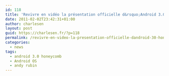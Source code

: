 ```yaml
---
id: 118
title: 'Revivre en vidéo la présentation officielle d&rsquo;Android 3.0 Honeycomb'
date: 2011-02-02T23:42:31+01:00
author: charlesen
layout: post
guid: https://charlesen.fr/?p=118
permalink: /revivre-en-video-la-presentation-officielle-dandroid-30-honeycomb/
categories:
  - news
tags:
  - android 3.0 honeycomb
  - Android OS
  - andy rubin
---
```

